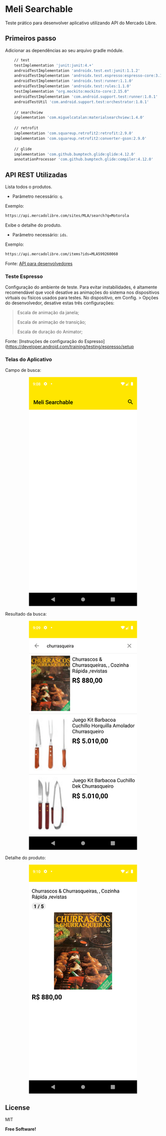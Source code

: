 # Meli Searchable

Teste prático para desenvolver aplicativo utilizando API do Mercado Libre.

## Primeiros passo
Adicionar as dependências ao seu arquivo gradle módule.
```sh
    // test
    testImplementation 'junit:junit:4.+'
    androidTestImplementation 'androidx.test.ext:junit:1.1.2'
    androidTestImplementation 'androidx.test.espresso:espresso-core:3.1.0'
    androidTestImplementation 'androidx.test:runner:1.1.0'
    androidTestImplementation 'androidx.test:rules:1.1.0'
    testImplementation "org.mockito:mockito-core:2.15.0"
    androidTestImplementation 'com.android.support.test:runner:1.0.1'
    androidTestUtil 'com.android.support.test:orchestrator:1.0.1'

    // searchview
    implementation 'com.miguelcatalan:materialsearchview:1.4.0'

    // retrofit
    implementation 'com.squareup.retrofit2:retrofit:2.9.0'
    implementation 'com.squareup.retrofit2:converter-gson:2.9.0'

    // glide
    implementation 'com.github.bumptech.glide:glide:4.12.0'
    annotationProcessor 'com.github.bumptech.glide:compiler:4.12.0'
```

## API REST Utilizadas

Lista todos o produtos. 
- Parâmetro necessário: `q`.

Exemplo:
```sh
https://api.mercadolibre.com/sites/MLA/search?q=Motorola
```

Exibe o detalhe do produto. 
- Parâmetro necessário: `ids`.

Exemplo:
```sh
https://api.mercadolibre.com/items?ids=MLA599260060
```

Fonte: [API para desenvolvedores](https://developers.mercadolibre.com.ar/es_ar/items-y-busquedas#Obtener-items-de-los-listados-por-vendedor)

### Teste Espresso

Configuração do ambiente de teste.
Para evitar instabilidades, é altamente recomendável que você desative as animações do sistema nos dispositivos virtuais ou físicos usados para testes. No dispositivo, em Config. > Opções do desenvolvedor, desative estas três configurações:

> Escala de animação da janela; 
> 
> Escala de animação de transição;
>  
> Escala de duração do Animator; 

Fonte: [Instruções de configuração do Espresso](https://developer.android.com/training/testing/espresso/setup


### Telas do Aplicativo

Campo de busca:
<p align="center">
  <img src="campo_busca.png" width="350" title="Campo de busca">
</p>

Resultado da busca:
<p align="center">
  <img src="resultado_busca.png" width="350" title="Campo de busca">
</p>

Detalhe do produto:
<p align="center">
  <img src="detalhe_produto.png" width="350" title="Campo de busca">
</p>


## License

MIT

**Free Software!**

